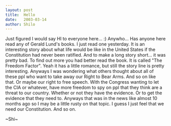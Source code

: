 ```yaml
---
layout: post
title:  Hello
date:   2003-03-14
author: Shilo
---
```


Just figured I would say HI to everyone here... :) Anywho... Has anyone here read any of Gerald Lund's books. I just read one yesterday. It is an interesting story about what life would be like in the United States if the Constitution had never been ratified. And to make a long story short... it was pretty bad. To find out more you had better read the book. It is called "The Freedom Factor". Yeah it has a little romance, but still the story line is pretty interesting. Anyways I was wondering what others thought about all of these ppl who want to take away our Right to Bear Arms. And so on like that. Or maybe our right to free speech. With the Congress wanting to let the CIA or whatever, have more freedom to spy on ppl that they think are a threat to our country. Whether or not they have the evidence. Or to get the evidence that they need to. Anyways that was in the news like almost 10 months ago so I may be a little rusty on that topic. I guess I just feel that we need our Constitution. And so on.

~Shi~